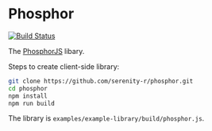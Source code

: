 Phosphor
========

[![Build Status](https://travis-ci.org/phosphorjs/phosphor.svg)](https://travis-ci.org/phosphorjs/phosphor?branch=master)

The [PhosphorJS](http://phosphorjs.github.io/) libary.

Steps to create client-side library:
 
```bash
git clone https://github.com/serenity-r/phosphor.git
cd phosphor
npm install
npm run build
```
 
The library is `examples/example-library/build/phosphor.js`.